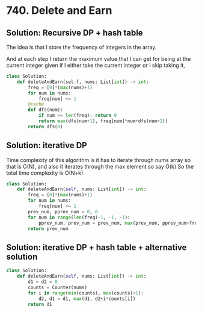# 740. Delete and Earn

## Solution: Recursive DP + hash table

The idea is that I store the frequency of integers in the array.

And at each step I return the maximum value that I can get for being at the current
integer given if I either take the current integer or I skip taking it, 

```py
class Solution:
    def deleteAndEarn(sel-f, nums: List[int]) -> int:
        freq = [0]*(max(nums)+1)
        for num in nums:
            freq[num] += 1
        @cache
        def dfs(num):
            if num >= len(freq): return 0
            return max(dfs(num+1), freq[num]*num+dfs(num+2))
        return dfs(0)
```

## Solution: iterative DP

Time complexity of this algorithm is it has to iterate through nums array so that is 
O(N), and also it iterates through the max element so say O(k)
So the total time complexity is O(N+k)

```py
class Solution:
    def deleteAndEarn(self, nums: List[int]) -> int:
        freq = [0]*(max(nums)+1)
        for num in nums:
            freq[num] += 1
        prev_num, pprev_num = 0, 0
        for num in range(len(freq)-1, -1, -1):
            pprev_num, prev_num = prev_num, max(prev_num, pprev_num+freq[num]*num)
        return prev_num
```

## Solution: iterative DP + hash table + alternative solution

```py
class Solution:
    def deleteAndEarn(self, nums: List[int]) -> int:
        d1 = d2 = 0
        counts = Counter(nums)
        for i in range(min(counts), max(counts)+1):
            d2, d1 = d1, max(d1, d2+i*counts[i])
        return d1
```